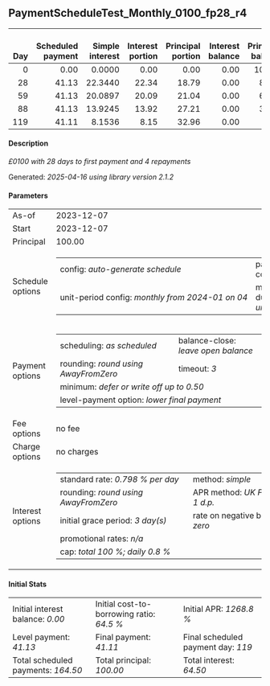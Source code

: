 <h2>PaymentScheduleTest_Monthly_0100_fp28_r4</h2>
<table>
    <thead style="vertical-align: bottom;">
        <th style="text-align: right;">Day</th>
        <th style="text-align: right;">Scheduled payment</th>
        <th style="text-align: right;">Simple interest</th>
        <th style="text-align: right;">Interest portion</th>
        <th style="text-align: right;">Principal portion</th>
        <th style="text-align: right;">Interest balance</th>
        <th style="text-align: right;">Principal balance</th>
        <th style="text-align: right;">Total simple interest</th>
        <th style="text-align: right;">Total interest</th>
        <th style="text-align: right;">Total principal</th>
    </thead>
    <tr style="text-align: right;">
        <td class="ci00">0</td>
        <td class="ci01" style="white-space: nowrap;">0.00</td>
        <td class="ci02">0.0000</td>
        <td class="ci03">0.00</td>
        <td class="ci04">0.00</td>
        <td class="ci05">0.00</td>
        <td class="ci06">100.00</td>
        <td class="ci07">0.0000</td>
        <td class="ci08">0.00</td>
        <td class="ci09">0.00</td>
    </tr>
    <tr style="text-align: right;">
        <td class="ci00">28</td>
        <td class="ci01" style="white-space: nowrap;">41.13</td>
        <td class="ci02">22.3440</td>
        <td class="ci03">22.34</td>
        <td class="ci04">18.79</td>
        <td class="ci05">0.00</td>
        <td class="ci06">81.21</td>
        <td class="ci07">22.3440</td>
        <td class="ci08">22.34</td>
        <td class="ci09">18.79</td>
    </tr>
    <tr style="text-align: right;">
        <td class="ci00">59</td>
        <td class="ci01" style="white-space: nowrap;">41.13</td>
        <td class="ci02">20.0897</td>
        <td class="ci03">20.09</td>
        <td class="ci04">21.04</td>
        <td class="ci05">0.00</td>
        <td class="ci06">60.17</td>
        <td class="ci07">42.4337</td>
        <td class="ci08">42.43</td>
        <td class="ci09">39.83</td>
    </tr>
    <tr style="text-align: right;">
        <td class="ci00">88</td>
        <td class="ci01" style="white-space: nowrap;">41.13</td>
        <td class="ci02">13.9245</td>
        <td class="ci03">13.92</td>
        <td class="ci04">27.21</td>
        <td class="ci05">0.00</td>
        <td class="ci06">32.96</td>
        <td class="ci07">56.3583</td>
        <td class="ci08">56.35</td>
        <td class="ci09">67.04</td>
    </tr>
    <tr style="text-align: right;">
        <td class="ci00">119</td>
        <td class="ci01" style="white-space: nowrap;">41.11</td>
        <td class="ci02">8.1536</td>
        <td class="ci03">8.15</td>
        <td class="ci04">32.96</td>
        <td class="ci05">0.00</td>
        <td class="ci06">0.00</td>
        <td class="ci07">64.5119</td>
        <td class="ci08">64.50</td>
        <td class="ci09">100.00</td>
    </tr>
</table>
<h4>Description</h4>
<p><i>£0100 with 28 days to first payment and 4 repayments</i></p>
<p>Generated: <i>2025-04-16 using library version 2.1.2</i></p>
<h4>Parameters</h4>
<table>
    <tr>
        <td>As-of</td>
        <td>2023-12-07</td>
    </tr>
    <tr>
        <td>Start</td>
        <td>2023-12-07</td>
    </tr>
    <tr>
        <td>Principal</td>
        <td>100.00</td>
    </tr>
    <tr>
        <td>Schedule options</td>
        <td>
            <table>
                <tr>
                    <td>config: <i>auto-generate schedule</i></td>
                    <td>payment count: <i>4</i></td>
                </tr>
                <tr>
                    <td style="white-space: nowrap;">unit-period config: <i>monthly from 2024-01 on 04</i></td>
                    <td>max duration: <i>unlimited</i></td>
                </tr>
            </table>
        </td>
    </tr>
    <tr>
        <td>Payment options</td>
        <td>
            <table>
                <tr>
                    <td>scheduling: <i>as scheduled</i></td>
                    <td>balance-close: <i>leave&nbsp;open&nbsp;balance</i></td>
                </tr>
                <tr>
                    <td>rounding: <i>round using AwayFromZero</i></td>
                    <td>timeout: <i>3</i></td>
                </tr>
                <tr>
                    <td colspan='2'>minimum: <i>defer&nbsp;or&nbsp;write&nbsp;off&nbsp;up&nbsp;to&nbsp;0.50</i></td>
                </tr>
                <tr>
                    <td colspan='2'>level-payment option: <i>lower&nbsp;final&nbsp;payment</i></td>
                </tr>
            </table>
        </td>
    </tr>
    <tr>
        <td>Fee options</td>
        <td>no fee
        </td>
    </tr>
    <tr>
        <td>Charge options</td>
        <td>no charges
        </td>
    </tr>
    <tr>
        <td>Interest options</td>
        <td>
            <table>
                <tr>
                    <td>standard rate: <i>0.798 % per day</i></td>
                    <td>method: <i>simple</i></td>
                </tr>
                <tr>
                    <td>rounding: <i>round using AwayFromZero</i></td>
                    <td>APR method: <i>UK FCA to 1 d.p.</i></td>
                </tr>
                <tr>
                    <td>initial grace period: <i>3 day(s)</i></td>
                    <td>rate on negative balance: <i>zero</i></td>
                </tr>
                <tr>
                    <td colspan="2">promotional rates: <i><i>n/a</i></i></td>
                </tr>
                <tr>
                    <td colspan="2">cap: <i>total 100 %; daily 0.8 %</td>
                </tr>
            </table>
        </td>
    </tr>
</table>
<h4>Initial Stats</h4>
<table>
    <tr>
        <td>Initial interest balance: <i>0.00</i></td>
        <td>Initial cost-to-borrowing ratio: <i>64.5 %</i></td>
        <td>Initial APR: <i>1268.8 %</i></td>
    </tr>
    <tr>
        <td>Level payment: <i>41.13</i></td>
        <td>Final payment: <i>41.11</i></td>
        <td>Final scheduled payment day: <i>119</i></td>
    </tr>
    <tr>
        <td>Total scheduled payments: <i>164.50</i></td>
        <td>Total principal: <i>100.00</i></td>
        <td>Total interest: <i>64.50</i></td>
    </tr>
</table>
